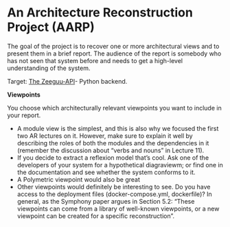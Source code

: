 # An Architecture Reconstruction Project (AARP)

The goal of the project is to recover one or more architectural views and to present them in a brief report. The audience of the report is somebody who has not seen that system before and needs to get a high-level understanding of the system.


Target: [The Zeeguu-API](https://github.com/zeeguu-ecosystem/Zeeguu-API)- Python backend.

**Viewpoints**

You choose which architecturally relevant viewpoints you want to include in your report.

- A module view is the simplest, and this is also why we focused the first two AR lectures on it. However, make sure to explain it well by describing the roles of both the modules and the dependencies in it (remember the discussion about “verbs and nouns” in Lecture 11). 
- If you decide to extract a reflexion model that’s cool. Ask one of the developers of your system for a hypothetical diagraviewm; or find one in the documentation and see whether the system conforms to it.
- A Polymetric viewpoint would also be great
- Other viewpoints would definitely be interesting to see. Do you have access to the deployment files (docker-compose.yml, dockerfile)? In general, as the Symphony paper argues in Section 5.2: “These viewpoints can come from a library of well-known viewpoints, or a new viewpoint can be created for a specific reconstruction”.
